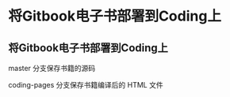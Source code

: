 # 将Gitbook电子书部署到Coding上

## 将Gitbook电子书部署到Coding上

master 分支保存书籍的源码

coding-pages 分支保存书籍编译后的 HTML 文件

